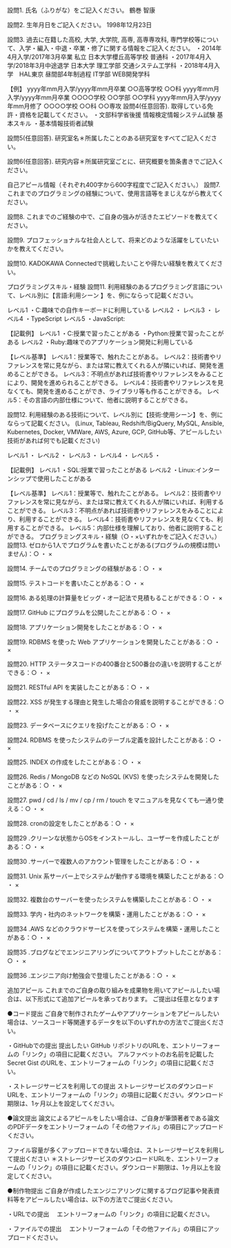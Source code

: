 設問1. 氏名（ふりがな）をご記入ください。
鶴巻 智康

設問2. 生年月日をご記入ください。
1998年12月23日

設問3. 過去に在籍した高校, 大学, 大学院, 高専, 高専専攻科, 専門学校等について、入学・編入・中退・卒業・修了に関する情報をご記入ください。
・2014年4月入学/2017年3月卒業 私立 日本大学櫻丘高等学校 普通科 
・2017年4月入学/2018年3月中途退学 日本大学 理工学部 交通システム工学科 
・2018年4月入学　HAL東京 昼間部4年制過程 IT学部 WEB開発学科 

【例】
yyyy年mm月入学/yyyy年mm月卒業 ○○高等学校 ○○科
yyyy年mm月入学/yyyy年mm月卒業 ○○○○学校 ○○学部 ○○学科
yyyy年mm月入学/yyyy年mm月修了 ○○○○学校 ○○科 ○○専攻
設問4(任意回答). 取得している免許・資格を記載してください。
・文部科学省後援 情報検定情報システム試験 基本スキル
・基本情報技術者試験

設問5(任意回答). 研究室名＊所属したことのある研究室をすべてご記入ください。

設問6(任意回答). 研究内容＊所属研究室ごとに、研究概要を箇条書きでご記入ください。

自己アピール情報（それぞれ400字から600字程度でご記入ください。）
設問7. これまでのプログラミングの経験について、使用言語等をまじえながら教えてください。

設問8. これまでのご経験の中で、ご自身の強みが活きたエピソードを教えてください。

設問9. プロフェッショナルな社会人として、将来どのような活躍をしていたいかを教えてください。

設問10. KADOKAWA Connectedで挑戦したいことや得たい経験を教えてください。

プログラミングスキル・経験
設問11. 利用経験のあるプログラミング言語について、レベル別に【言語:利用シーン 】を、例にならって記載ください。

レベル1
・C:趣味での自作キーボードに利用している
レベル2
・
レベル3
・
レベル4
・TypeScript
レベル5
・JavaScript:

【記載例】
レベル1
・C:授業で習ったことがある
・Python:授業で習ったことがある
レベル2
・Ruby:趣味でのアプリケーション開発に利用している

【レベル基準】
レベル1：授業等で、触れたことがある。
レベル2：技術書やリファレンスを常に見ながら、または常に教えてくれる人が隣にいれば、開発を進めることができる。
レベル3：不明点があれば技術書やリファレンスをみることにより、開発を進められることができる。
レベル4：技術書やリファレンスを見なくても、開発を進めることができ、ライブラリ等も作ることができる。
レベル5：その言語の内部仕様について、他者に説明することができる。

設問12. 利用経験のある技術について、レベル別に【技術:使用シーン】を、例にならって記載ください。
(Linux, Tableau, Redshift/BigQuery, MySQL, Ansible, Kubernetes, Docker, VMWare, AWS, Azure, GCP, GitHub等、アピールしたい技術があれば何でも記載ください)

レベル1
・
レベル2
・
レベル3
・
レベル4
・
レベル5
・

【記載例】
レベル1
・SQL:授業で習ったことがある
レベル2
・Linux:インターンシップで使用したことがある

【レベル基準】
レベル1：授業等で、触れたことがある。
レベル2：技術書やリファレンスを常に見ながら、または常に教えてくれる人が隣にいれば、利用することができる。
レベル3：不明点があれば技術書やリファレンスをみることにより、利用することができる。
レベル4：技術書やリファレンスを見なくても、利用することができる。
レベル5：内部仕様を理解しており、他者に説明することができる。
プログラミングスキル・経験（○・×いずれかをご記入ください。）
設問13. ゼロから1人でプログラムを書いたことがある(プログラムの規模は問いません)：○ ・ ×

設問14. チームでのプログラミングの経験がある：○ ・ ×

設問15. テストコードを書いたことがある：○ ・ ×

設問16. ある処理の計算量をビッグ・オー記法で見積もることができる：○ ・ ×

設問17. GitHub にプログラムを公開したことがある：○ ・ ×

設問18. アプリケーション開発をしたことがある：○ ・ ×

設問19. RDBMS を使った Web アプリケーションを開発したことがある：○ ・ ×

設問20. HTTP ステータスコードの400番台と500番台の違いを説明することができる：○ ・ ×

設問21. RESTful API を実装したことがある：○ ・ ×

設問22. XSS が発生する理由と発生した場合の脅威を説明することができる：○ ・ ×

設問23. データベースにクエリを投げたことがある：○ ・ ×

設問24. RDBMS を使ったシステムのテーブル定義を設計したことがある：○ ・ ×

設問25. INDEX の作成をしたことがある：○ ・ ×

設問26. Redis / MongoDB などの NoSQL (KVS) を使ったシステムを開発したことがある：○ ・ ×

設問27. pwd / cd / ls / mv / cp / rm / touch をマニュアルを見なくても一通り使える：○ ・ ×

設問28. cronの設定をしたことがある：○ ・ ×

設問29 .クリーンな状態からOSをインストールし、ユーザーを作成したことがある：○ ・ ×

設問30 .サーバーで複数人のアカウント管理をしたことがある：○ ・ ×

設問31. Unix 系サーバー上でシステムが動作する環境を構築したことがある：○ ・ ×

設問32. 複数台のサーバーを使ったシステムを構築したことがある：○ ・ ×

設問33. 学内・社内のネットワークを構築・運用したことがある：○ ・ ×

設問34 .AWS などのクラウドサービスを使ってシステムを構築・運用したことがある：○ ・ ×

設問35 .ブログなどでエンジニアリングについてアウトプットしたことがある：○ ・ ×

設問36 .エンジニア向け勉強会で登壇したことがある：○ ・ ×



追加アピール
これまでのご自身の取り組みを成果物を用いてアピールしたい場合は、以下形式にて追加アピールを承っております。
ご提出は任意となります

●コード提出
ご自身で制作されたゲームやアプリケーションをアピールしたい場合は、ソースコード等関連するデータを以下のいずれかの方法でご提出ください。

・GitHubでの提出
提出したい GitHub リポジトリのURLを、エントリーフォームの「リンク」の項目に記載ください。
アルファベットのお名前を記載したSecret Gist のURLを、エントリーフォームの「リンク」の項目に記載ください。

・ストレージサービスを利用しての提出
ストレージサービスのダウンロードURLを、エントリーフォームの「リンク」の項目に記載ください。ダウンロード期限は、1ヶ月以上を設定してください。

●論文提出
論文によるアピールをしたい場合は、ご自身が筆頭著者である論文のPDFデータをエントリーフォームの「その他ファイル」の項目にアップロードください。

ファイル容量が多くアップロードできない場合は、ストレージサービスを利用して提出ください
＊ストレージサービスのダウンロードURLを、エントリーフォームの「リンク」の項目に記載ください。ダウンロード期限は、1ヶ月以上を設定してください。

●制作物提出
ご自身が作成したエンジニアリングに関するブログ記事や発表資料等をアピールしたい場合は、以下の方法でご提出ください。

・URLでの提出
　エントリーフォームの「リンク」の項目に記載ください。

・ファイルでの提出
　エントリーフォームの「その他ファイル」の項目にアップロードください。

